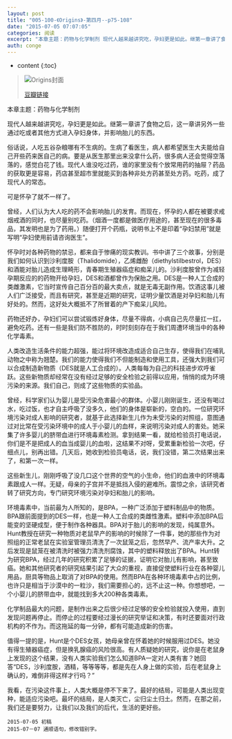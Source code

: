 ```yaml
---
layout: post
title: "005-100-《Origins》-第四月--p75-108"
date: "2015-07-05 07:07:05"
categories: 阅读
excerpt: "本章主题：药物与化学制剂 现代人越来越讲究吃，孕妇更是如此。继第一章讲了食物之后，这一章讲另外一些通过吃或者其他方式进入孕妇身体，并影响胎儿的东西..."
auth: conge
---
```

* content
{:toc}

> ![Origins封面](/assets/images/阅读/118382-2d4776dafbd75c36.jpg)
> 
> [豆瓣链接](http://book.douban.com/subject/6566550/)

本章主题：药物与化学制剂

现代人越来越讲究吃，孕妇更是如此。继第一章讲了食物之后，这一章讲另外一些通过吃或者其他方式进入孕妇身体，并影响胎儿的东西。

俗话说，人吃五谷杂粮哪有不生病的。生病了看医生，病人都希望医生大夫能给自己开些药来医自己的病。要是从医生那里出来没拿什么药，很多病人还会觉得空落落的，感觉白花了钱。现代人谁没吃过药，谁的家里没有个放常用药的抽屉？药品的获取更是容易，药店甚至超市里就能买到各种非处方药甚至处方药。吃药，成了现代人的常态。

可是怀孕了就不一样了。

曾经，人们认为大人吃的药不会影响胎儿的发育。而现在，怀孕的人都在被要求戒烟戒酒的同时，也尽量别吃药。（烟酒一度都是做医疗用途的，甚至现在的很多毒品，其发明也是为了药用。）随便打开个药瓶，说明书上不是印着“孕妇禁用”就是写明“孕妇使用前请咨询医生”。

怀孕时对各种药物的禁忌，都来自于惨痛的现实教训。书中讲了三个故事，分别是我们如何认识到沙利度胺（Thalidomide），乙烯雌酚（diethylstilbestrol，DES）和酒能对胎儿造成生理畸形，青春期生殖器癌症和痴呆儿的。沙利度胺曾作为减轻孕期反应的的药物开给孕妇，DES和酒都曾作为保胎之用。DES是一种人工合成的类雌激素，它当时宣传自己百分百的最大卖点，就是无毒无副作用。饮酒这事儿被人们广泛接受，而且有研究，甚至是近期的研究，证明少量饮酒是对孕妇和胎儿有好处的。然而，这好处大概抵不了所冒着的产下痴呆儿风险。

药物还好办，孕妇们可以尝试锻炼好身体，尽量不得病，小病自己先尽量扛一扛，避免吃药。还有一些是我们防不胜防的，时时刻刻存在于我们周遭环境当中的各种化学毒素。

人类改造生活条件的能力超强，能过将环境改造成适合自己生存，使得我们在哺乳动物之中称为翘楚。我们的能力使得我们不但能制造和使用工具，还强大到我们可以合成制造新物质（DES就是人工合成的）。人类每每为自己的科技进步欢呼雀跃。这些新物质却经常在没有经过足够的安全检验之前得以应用，悄悄的成为环境污染的来源。我们自己，则成了这些物质的实验品。

曾经，科学家们认为婴儿是受污染危害最小的群体。小婴儿刚刚诞生，还没有喝过水，吃过饭，也才自主呼吸了没多久，他们的身体是崭新的，空白的。一位研究环境污染对成人影响的研究者，就基于此选择新生儿作为未受污染的对照组，意图通过对比常在受污染环境中的成人于小婴儿的血样，来说明污染对成人的害处。她采集了许多婴儿的脐带血进行环境毒素检测。拿到结果一看，就给检验员打电话说，你们是不是把成人的血当成婴儿的血啦，这结果不对呀，受累重新检验一次吧，仔细点儿，别再出错。几天后，她收到检验员电话，说，我们没错，第二次结果出来了，和第一次一样。

这些新生儿，刚刚呼吸了没几口这个世界的空气的小生命，他们的血液中的环境毒素跟成人一样。无疑，母亲的子宫并不是抵挡入侵的避难所。震惊之余，该研究者转了研究方向，专门研究环境污染对孕妇和胎儿的影响。

环境毒素中，当前最为人所知的，是BPA，一种广泛添加于塑料制品中的物质。BPA跟前面提到的DES一样，也是一种人工合成的类雌性激素。塑料中添加BPA后能变的坚硬成型，便于制作各种器具。BPA对于胎儿的影响的发现，纯属意外。Hunt教授在研究一种物质对老鼠早产的影响的时候除了一件事，她的那些作为对照组的正常老鼠在实验室管理员清洗了一次鼠笼之后，忽然早产、流产率大升。之后发现是鼠笼在被清洗时被强力清洗剂腐蚀，其中的塑料释放出了BPA。Hunt转为研究BPA，经过几年的研究积累了足够的证据，证明它对胎儿有影响，甚至致癌。她和其他研究者的研究结果引起了大众的重视，直接促使塑料行业在各种婴儿用品，厨具等物品上取消了对BPA的使用。然而BPA在各种环境毒素中占的比例，也许只是相当于沙漠中的一粒沙，我们需要担心的，远不止这一种。你想想吧，一个小婴儿的脐带血中，就能找到多大200种各类毒素。

化学制品最大的问题，是制作出来之后很少经过足够的安全检验就投入使用，直到发现问题再停止。而停止的过程要经过漫长的研究举证和决策，有时还要面对行政机构的不作为。而这拖延的每一分钟，都有可能造成新的伤害。

值得一提的是，Hunt是个DES女孩，她母亲曾在怀着她的时候服用过DES。她没有得生殖器癌症，但是换乳腺癌的风险很高。有人质疑她的研究，说你是在老鼠身上发现的这个结果，没有人类实验我们怎么知道BPA一定对人类有害？她回答“DES，沙利度胺，酒精，等等等等，都是先在人身上做的实验，后在老鼠身上确认的，难倒非得这样才行吗？”

我看，在污染这件事上，人类大概是停不下来了。最好的结局，可能是人类出现变种，能适应污染吧。最坏的结局，是人类灭亡，尘归尘土归土。然而，在那之前，我们还是要努力，让我们以及我们的后代，生活的更好些。


```
2015-07-05 初稿
2015-07－07 通顺语句，修改错别字。
```

